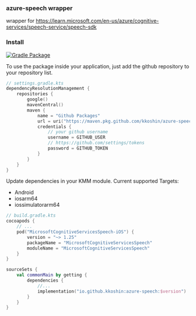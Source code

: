 ### azure-speech wrapper
wrapper for https://learn.microsoft.com/en-us/azure/cognitive-services/speech-service/speech-sdk

### Install
[![Gradle Package](https://github.com/kkoshin/azure-speech/actions/workflows/gradle-publish.yml/badge.svg)](https://github.com/kkoshin/azure-speech/actions/workflows/gradle-publish.yml)

To use the package inside your application, just add the github repository to your repository list.

```kotlin
// settings.gradle.kts
dependencyResolutionManagement {
    repositories {
        google()
        mavenCentral()
        maven {
            name = "Github Packages"
            url = uri("https://maven.pkg.github.com/kkoshin/azure-speech")
            credentials {
                // your github username
                username = GITHUB_USER
                // https://github.com/settings/tokens
                password = GITHUB_TOKEN
            }
        }
    }
}
```

Update dependencies in your KMM module. Current supported Targets:
- Android
- iosarm64
- iossimulatorarm64

```kotlin
// build.gradle.kts
cocoapods {
    // ...
    pod("MicrosoftCognitiveServicesSpeech-iOS") {
        version = "~> 1.25"
        packageName = "MicrosoftCognitiveServicesSpeech"
        moduleName = "MicrosoftCognitiveServicesSpeech"
    }
}

sourceSets {
    val commonMain by getting {
        dependencies {
            //...
            implementation("io.github.kkoshin:azure-speech:$version")
        }
    }
}
```
